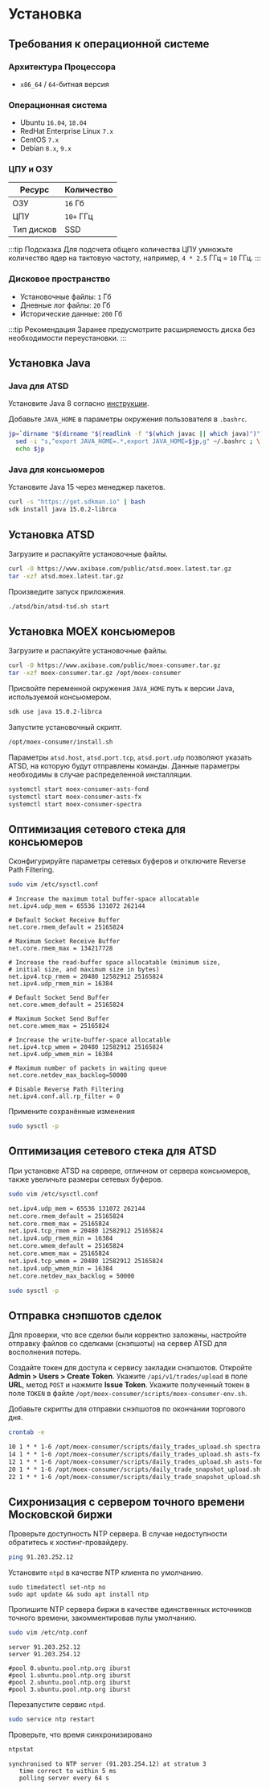 # Установка

## Требования к операционной системе

### Архитектура Процессора

* `x86_64` / `64`-битная версия

### Операционная система

* Ubuntu `16.04`, `18.04`
* RedHat Enterprise Linux `7.x`
* CentOS `7.x`
* Debian `8.x`, `9.x`

### ЦПУ и ОЗУ

| Ресурс | Количество
| --- | :--- |
| ОЗУ | `16` Гб |
| ЦПУ | `10+` ГГц |
| Тип дисков | SSD |

:::tip Подсказка
Для подсчета общего количества ЦПУ умножьте количество ядер на тактовую частоту, например, `4 * 2.5` ГГц = `10` ГГц.
:::

### Дисковое пространство

* Установочные файлы: `1` Гб
* Дневные лог файлы: `20` Гб
* Исторические данные: `200` Гб

:::tip Рекомендация
Заранее предусмотрите расширяемость диска без необходимости переустановки.
:::

## Установка Java

### Java для ATSD

Установите Java 8 согласно [инструкции](../../administration/migration/install-java-8.md).

Добавьте `JAVA_HOME` в параметры окружения пользователя в `.bashrc`.

```sh
jp=`dirname "$(dirname "$(readlink -f "$(which javac || which java)")")"`; \
  sed -i "s,^export JAVA_HOME=.*,export JAVA_HOME=$jp,g" ~/.bashrc ; \
  echo $jp
```

### Java для консьюмеров

Установите Java 15 через менеджер пакетов.

```sh
curl -s "https://get.sdkman.io" | bash
sdk install java 15.0.2-librca
```

## Установка ATSD

Загрузите и распакуйте установочные файлы.

```bash
curl -O https://www.axibase.com/public/atsd.moex.latest.tar.gz
tar -xzf atsd.moex.latest.tar.gz
```

Произведите запуск приложения.

```sh
./atsd/bin/atsd-tsd.sh start
```

## Установка MOEX консьюмеров

Загрузите и распакуйте установочные файлы.

```bash
curl -O https://www.axibase.com/public/moex-consumer.tar.gz
tar -xzf moex-consumer.tar.gz /opt/moex-consumer
```

Присвойте переменной окружения `JAVA_HOME` путь к версии Java, используемой консьюмером.

```sh
sdk use java 15.0.2-librca
```

Запустите установочный скрипт.

```sh
/opt/moex-consumer/install.sh
```

Параметры `atsd.host`, `atsd.port.tcp`, `atsd.port.udp` позволяют указать ATSD, на которую будут отправлены команды. Данные параметры необходимы в случае распределенной инсталляции.

```bash
systemctl start moex-consumer-asts-fond
systemctl start moex-consumer-asts-fx
systemctl start moex-consumer-spectra
```

## Оптимизация сетевого стека для консьюмеров

Сконфигурируйте параметры сетевых буферов и отключите Reverse Path Filtering.

```bash
sudo vim /etc/sysctl.conf
```

```text
# Increase the maximum total buffer-space allocatable
net.ipv4.udp_mem = 65536 131072 262144

# Default Socket Receive Buffer
net.core.rmem_default = 25165824

# Maximum Socket Receive Buffer
net.core.rmem_max = 134217728

# Increase the read-buffer space allocatable (minimum size,
# initial size, and maximum size in bytes)
net.ipv4.tcp_rmem = 20480 12582912 25165824
net.ipv4.udp_rmem_min = 16384

# Default Socket Send Buffer
net.core.wmem_default = 25165824

# Maximum Socket Send Buffer
net.core.wmem_max = 25165824

# Increase the write-buffer-space allocatable
net.ipv4.tcp_wmem = 20480 12582912 25165824
net.ipv4.udp_wmem_min = 16384

# Maximum number of packets in waiting queue
net.core.netdev_max_backlog=50000

# Disable Reverse Path Filtering
net.ipv4.conf.all.rp_filter = 0
```

Примените сохранённые изменения

```bash
sudo sysctl -p
```

## Оптимизация сетевого стека для ATSD

При установке ATSD на сервере, отличном от сервера консьюмеров, также увеличьте размеры сетевых буферов.

```bash
sudo vim /etc/sysctl.conf
```

```sh
net.ipv4.udp_mem = 65536 131072 262144
net.core.rmem_default = 25165824
net.core.rmem_max = 25165824
net.ipv4.tcp_rmem = 20480 12582912 25165824
net.ipv4.udp_rmem_min = 16384
net.core.wmem_default = 25165824
net.core.wmem_max = 25165824
net.ipv4.tcp_wmem = 20480 12582912 25165824
net.ipv4.udp_wmem_min = 16384
net.core.netdev_max_backlog = 50000
```

```bash
sudo sysctl -p
```

## Отправка снэпшотов сделок

Для проверки, что все сделки были корректно заложены, настройте отправку файлов со сделками (снэпшоты) на сервер ATSD для восполнения потерь.

Создайте токен для доступа к сервису закладки снэпшотов. Откройте **Admin > Users > Create Token**.
Укажите `/api/v1/trades/upload` в поле **URL**, метод `POST` и нажмите **Issue Token**.
Укажите полученный токен в поле `TOKEN` в файле `/opt/moex-consumer/scripts/moex-consumer-env.sh`.

Добавьте скрипты для отправки снэпшотов по окончании торгового дня.

```sh
crontab -e
```

```txt
10 1 * * 1-6 /opt/moex-consumer/scripts/daily_trades_upload.sh spectra
14 1 * * 1-6 /opt/moex-consumer/scripts/daily_trades_upload.sh asts-fx
12 1 * * 1-6 /opt/moex-consumer/scripts/daily_trades_upload.sh asts-fond
20 1 * * 1-6 /opt/moex-consumer/scripts/daily_trade_snapshot_upload.sh asts-fx
22 1 * * 1-6 /opt/moex-consumer/scripts/daily_trade_snapshot_upload.sh asts-fond
```

## Сихронизация с сервером точного времени Московской биржи

Проверьте доступность NTP сервера. В случае недоступности обратитесь к хостинг-провайдеру.

```bash
ping 91.203.252.12
```

Установите `ntpd` в качестве NTP клиента по умолчанию.

```
sudo timedatectl set-ntp no
sudo apt update && sudo apt install ntp
```

Пропишите NTP сервера биржи в качестве единственных источников точного времени, закомментировав пулы умолчанию.

```bash
sudo vim /etc/ntp.conf
```

```text
server 91.203.252.12
server 91.203.254.12

#pool 0.ubuntu.pool.ntp.org iburst
#pool 1.ubuntu.pool.ntp.org iburst
#pool 2.ubuntu.pool.ntp.org iburst
#pool 3.ubuntu.pool.ntp.org iburst
```

Перезапустите сервис `ntpd`.

```bash
sudo service ntp restart
```

Проверьте, что время синхронизировано

```bash
ntpstat
```

```text
synchronised to NTP server (91.203.254.12) at stratum 3
   time correct to within 5 ms
   polling server every 64 s
```
